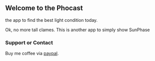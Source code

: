 ## Welcome to the Phocast 

the app to find the best light condition today.

Ok, no more tall clames. This is another app to simply show SunPhase


### Support or Contact
Buy me coffee via [paypal](https://paypal.me/banerjeerudra?locale.x=en_GB).
